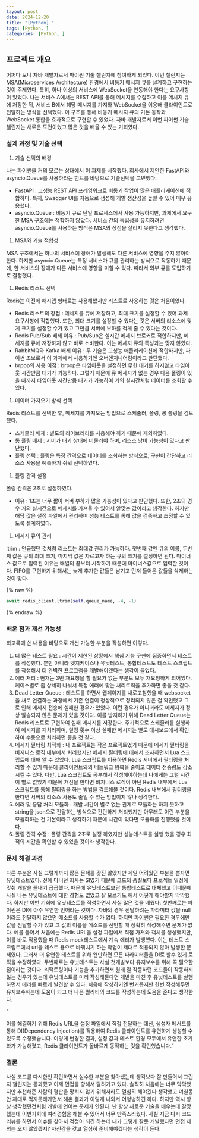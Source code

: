 ```yaml
---
layout: post
date: 2024-12-20
title: "[Python] "
tags: [Python, ]
categories: [Python, ]
---
```



## 프로젝트 개요


어쩌다 보니 자바 개발자로서 파이썬 기술 첼린지에 참여하게 되었다. 이번 첼린지는 MSA(Microservices Architecture) 환경에서 비동기 메시지 큐를 설계하고 구현하는 것이 주제였다. 특히, 하나 이상의 서비스에 WebSocket을 연동해야 한다는 요구사항이 있었다. 나는 서비스 A에서는 REST API를 통해 메시지를 수집하고 이를 메시지 큐에 저장한 뒤, 서비스 B에서 해당 메시지를 가져와 WebSocket을 이용해 클라이언트로 전달하는 방식을 선택했다. 이 구조를 통해 비동기 메시지 큐의 기본 동작과 WebSocket 통합을 효과적으로 구현할 수 있었다. 자바 개발자로서 이번 파이썬 기술 첼린지는 새로운 도전이었고 많은 것을 배울 수 있는 기회였다. 


### 설계 과정 및 기술 선택 

1. 기술 선택의 배경

나는 파이썬을 거의 모르는 상태에서 이 과제를 시작했다. 회사에서 제안한 FastAPI와 asyncio.Queue를 사용하라는 힌트를 바탕으로 기술선택을 고민했다. 

- FastAPI : 고성능 REST API 프레임워크로 비동기 작업이 많은 애플리케이션에 적합하다. 특히, Swagger UI를 자동으로 생성해 개발 생산성을 높일 수 있어 매우 유용했다.
- asyncio.Queue : 비동기 큐로 단일 프로세스에서 사용 가능하지만, 과제에서 요구한 MSA 구조에는 적합하지 않았다. 서비스 간의 독립성을 유지하려면 asyncio.Queue를 사용하는 방식은 MSA의 장점을 살리지 못한다고 생각했다.
1. MSA와 기술 적합성

MSA 구조에서는 하나의 서비스에 장애가 발생해도 다른 서비스에 영향을 주지 않아야 한다. 하지만 asyncio.Queue는 특정 서비스가 큐를 관리하는 방식으로 작동하기 때문에, 한 서비스의 장애가 다른 서비스에 영향을 미칠 수 있다. 따라서 외부 큐를 도입하기로 결정했다. 

1. Redis 리스트 선택

Redis는 이전에 해시맵 형태로는 사용해봤지만 리스트로 사용하는 것은 처음이었다. 

- Redis 리스트의 장점 : 메세지를 큐에 저장하고, 최대 크기를 설정할 수 있어 과제 요구사항에 적합했다. 또한, 최대 크기를 설정할 수 있다는 것은 서버의 리소스에 맞게 크기를 설정할 수가 있고 그만큼 서버에 부하를 적게 줄 수 있다는 것이다.
- Redis Pub/Sub 배제 이유 : Pub/Sub은 실시간 메세지 브로커로 적합하지만, 메세지를 큐에 저장하지 않고 바로 소비한다. 이는 메세지 큐의 특성과는 맞지 않았다.
- RabbitMQ와 Kafka 배제 이유 : 두 기술은 고성능 애플리케이션에 적합하지만, 파이썬 초보로서 이 과제에서 사용하기엔 오버엔지니어링이라고 판단했다.
- brpop의 사용 이점 : brpop은 타임아웃을 설정하면 무한 대기를 하지않고 타임아웃 시간만큼 대기가 가능하다. 그렇기 때문에 큐 메세지가 없는 경우 다음 폴링이 있을 때까지 타임아웃 시간만큼 대기가 가능하여 거의 실시간처럼 데이터를 조회할 수 있다.
1. 데이터 가져오기 방식 선택

Redis 리스트를 선택한 후, 메세지를 가져오는 방법으로 스케줄러, 폴링, 롱 폴링을 검토했다. 

- 스케줄러 배제 : 별도의 라이브러리를 사용해야 하기 때문에 제외하였다.
- 롱 폴링 배제 : 서버가 대기 상태에 머물러야 하며, 리소스 낭비 가능성이 있다고 판단했다.
- 폴링 선택 : 폴링은 특정 간격으로 데이터를 조회하는 방식으로, 구현이 간단하고 리소스 사용을 예측하기 쉬워 선택하였다.
1. 풀링 간격 설정

폴링 간격은 2초로 설정하였다. 

- 이유 : 1초는 너무 짧아 서버 부하가 많을 가능성이 있다고 판단했다. 또한, 2초의 경우 거의 실시간으로 메세지를 가져올 수 있어서 알맞는 값이라고 생각한다. 하지만 해당 값은 설정 파일에서 관리하며 성능 테스트를 통해 값을 검증하고 조정할 수 있도록 설계하였다.
1. 메세지 큐의 관리

ltrim : 언급했던 것처럼 리스트는 최대값 관리가 가능하다. 첫번째 값엔 큐의 이름, 두번째 값은 큐의 최대 크기, 마지막 값은 자르고자 하는 큐의 크기를 설정하면 된다. 마이너스 값으로 입력된 이유는 배열의 끝부터 시작하기 때문에 마이너스값으로 입력한 것이다. FIFO를 구현하기 위해서는 늦게 추가한 값들은 남기고 먼저 들어온 값들을 삭제하는 것이 맞다. 



{% raw %}
```python
await redis_client.ltrim(self.queue_name, -4, -1)
```
{% endraw %}



### 배운 점과 개선 가능성


회고록에 쓴 내용을 바탕으로 개선 가능한 부분을 작성하면 이렇다. 

1. 더 많은 테스트 필요 : 시간이 제한된 상황에서 핵심 기능 구현에 집중하면서 테스트를 작성했다. 뿐만 아니라 엣지케이스나 유닛테스트, 통합테스트도 테스트 스크립트를 작성해서 더 완벽한 프로그램을 개발해야겠다는 생각이 들었다.
2. 에러 처리 : 현재는 3번 재요청을 할 필요가 없는 부분도 모두 재요청하게 되어있다. 케이스별로 좀 상세히 나눠서 특정 에러에 맞는 처리로직을 추가하면 좋을 것 같다.
3. Dead Letter Queue : 테스트를 하면서 웹페이지를 새로고침했을 때 websocket을 새로 연결하는 과정에서 기존 연결이 정상적으로 정리되지 않은 걸 확인했고 그로 인해 메세지 전송에 실패한 경우가 있었다. 이런 경우가 아니더라도 메세지가 정상 발송되지 않은 문제가 있을 것이다. 이를 방지하기 위해 Dead Letter Queue는 Redis 리스트로 구현하여 실패 메시지를 저장한다. 주기적으로 스케줄러를 실행하여 메시지를 재처리하며, 일정 횟수 이상 실패한 메시지는 별도 대시보드에서 확인하여 수동으로 처리하면 좋을 것 같다.
4. 메세지 필터링 최적화 : 내 프로젝트는 작은 프로젝트였기 때문에 메세지 필터링을 비지니스 로직 내부에서 처리했지만 메세지 필터링에 대해서 조사하면서 Lua 스크립트에 대해 알 수 있었다. Lua 스크립트를 이용하면 Redis 서버에서 필터링을 처리할 수 있기 때문에 클라이언트와의 네트워크 왕복을 줄이고 데이터 전송량도 감소시킬 수 있다. 다만, Lua 스크립트도 공부해서 작성해야하는데 나에게는 그럴 시간이 별로 없었기 때문에 개선을 한다면 비지니스 로직이 아닌 Redis 내부에서 Lua 스크립트를 통해 필터링을 하는 방법을 검토해볼 것이다. Redis 내부에서 필터링을 한다면 서버의 리소스 사용도 줄일 수 있는 방법이지 않나 생각한다.
5. 에러 및 응답 처리 모듈화 : 개발 시간이 별로 없는 관계로 모듈화는 하지 못하고 string을 json으로 전달하는 방식으로 간단하게 처리했지만 아무래도 이런 부분을 모듈화하는 건 기본이라고 생각하기 때문에 시간이 있다면 모듈화를 진행했을 것이다.
6. 폴링 간격 수정 : 폴링 간격을 2초로 설정 하였지만 성능테스트를 실행 했을 경우 최적의 시간을 확인할 수 있었을 것이라 생각한다.

### 문제 해결 과정 


다른 부분은 사실 그렇게까지 많은 문제를 갖진 않았지만 제일 어려웠던 부분을 뽑자면 유닛테스트였다. 전에 다니던 회사는 SI였기 때문에 코드의 품질보다 프로젝트 일정에 맞춰 개발을 끝내기 급급했다. 때문에 유닛테스트보단 통합테스트로 대체했고 이때문에 사실 나는 유닛테스트에 대한 경험도 없었고 잘 모르기도 해서 어떻게 해야할지 막막했다. 하지만 이번 기회에 유닛테스트를 작성하면서 사실 많은 것을 배웠다. 첫번째로는 파이썬은 DI에 아주 유연한 언어라는 것이다. 자바의 경우 전달하려는 파라미터 값을 null이라도 전달하지 않으면 메소드를 사용할 수가 없다. 하지만 파이썬은 필요한 경우에만 값을 전달할 수가 있고 그 값의 이름을 메소드를 선언할 때 정확히 작성해주면 문제가 없다. 예를 들어서 처음에는 Redis URL을 설정 파일에서 직접 가져와 객체를 생성했지만, 이를 바로 적용했을 때 Redis mock테스트에서 계속 에러가 발생했다. 이는 테스트 스크립트에서 url을 테스트 용으로 바꿔치기 하는 작업이 제대로 적용되지 않아 발생한 문제였다. 그래서 더 유연한 테스트를 위해 왠만하면 모든 파라미터들을 DI로 할수 있게 로직을 수정하였다. 두번째로는 유닛테스트는 사실 첫개발보다 유지보수를 위해 꼭 필요한 점이라는 것이다. 리팩토링이나 기능을 추가하면서 원래 잘 작동하던 코드들이 작동하지 않는 경우가 있는데 유닛테스트를 미리 작성해둔다면 개발을 마친 후 유닛테스트를 실행하면서 에러를 빠르게 발견할 수 있다. 처음에 작성하기엔 번거롭지만 한번 작성해두면 유지보수하는데 도움이 되고 더 나은 퀄리티의 코드를 작성하는데 도움을 준다고 생각한다. 


“


이를 해결하기 위해 Redis URL을 설정 파일에서 직접 전달하는 대신, 생성자 메서드를 통해 DI(Dependency Injection)를 적용하여 Redis 클라이언트를 유연하게 생성할 수 있도록 수정했습니다. 이렇게 변경한 결과, 설정 값과 테스트 환경 모두에서 유연한 초기화가 가능해졌고, Redis 클라이언트가 올바르게 동작하는 것을 확인했습니다.”


### 결론


사실 코드를 다시한번 확인하면서 실수한 부분을 찾아냈는데 생각보다 잘 만들어서 그런지 챌린지는 통과했고 이제 면접을 향해서 달려가고 있다. 솔직히 처음에는 너무 막막했지만 추천해준 사람의 평판을 망치지 않기 위해서라도 열심히 해야겠다 생각했고 며칠동안 제대로 먹지못해가면서 해온 결과가 이렇게 나와서 어벙벙하긴 하다. 하지만 역시 항상 생각했던것처럼 개발에 언어는 문제가 안된다. 난 항상 새로운 기술을 배우는데 갈망했는데 이번기회에 여러경험을 해볼 수 있어서 너무 만족스러웠다. 사실 지금 다시 코드 리뷰를 하면서 이슈를 찾아서 걱정이 되긴 하는데 내가 그렇게 잘못 개발했다면 면접 제의는 오지 않았겠지? 자신감을 갖고 열심히 준비해야겠다는 생각이 든다. 

